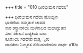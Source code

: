 +++
title = "010 ಧೀರಭೀಮನ ಗದೆಯ"

+++
ಧೀರಭೀಮನ ಗದೆಯ ಹೊಯ್ಲಿನ   
ಭಾರಣೆಯ ನಮ್ಮತುಳ ಚಾಪದ   
ಸಾರ ಶಸ್ತ್ರಾವಳಿಯ ಮಳೆಗಾಲದ ಮಹಾದ್ಭುತವ   
ವೀರ ನಕುಲನ ಸಾತ್ಯಕಿಯ ಬಲು   
ಕೂರಸಿಯ ಸಹದೇವ ಮತ್ಸ ್ಯರು   
ದಾರತೆಯ ನಿಮ್ಮರಸ ನೆನೆದಿಹುದೆಂದನಾ ಪಾರ್ಥ   ॥10॥